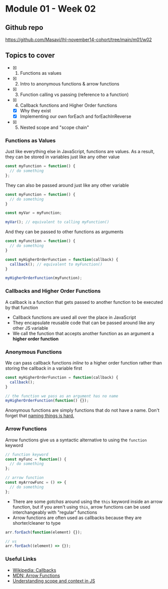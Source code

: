 # Module 01 - Week 02

## Github repo
https://github.com/Masavi/lhl-november14-cohort/tree/main/m01/w02

## Topics to cover

- [x] 1. Functions as values
- [x] 2. Intro to anonymous functions & arrow functions
- [x] 3. Function calling vs passing (reference to a function)
- [x] 4. Callback functions and Higher Order functions
    - [x] Why they exist
    - [x] Implementing our own forEach and forEachInReverse
- [x] 5. Nested scope and "scope chain"

### Functions as Values

Just like everything else in JavaScript, functions are values. As a result, they can be stored in variables just like any other value

```js
const myFunction = function() {
  // do something
};
```

They can also be passed around just like any other variable

```js
const myFunction = function() {
  // do something
}

const myVar = myFunction;

myVar(); // equivalent to calling myFunction()
```

And they can be passed to other functions as arguments

```js
const myFunction = function() {
  // do something
}

const myHigherOrderFunction = function(callback) {
  callback(); // equivalent to myFunction()
}

myHigherOrderFunction(myFunction);
```

### Callbacks and Higher Order Functions

A callback is a function that gets passed to another function to be executed by that function
* Callback functions are used all over the place in JavaScript
* They encapsulate reusable code that can be passed around like any other JS variable
* We call the function that accepts another function as an argument a **higher order function**

### Anonymous Functions

We can pass callback functions _inline_ to a higher order function rather than storing the callback in a variable first

```js
const myHigherOrderFunction = function(callback) {
  callback();
}

// the function we pass as an argument has no name
myHigherOrderFunction(function() {});
```

Anonymous functions are simply functions that do not have a name. Don't forget that [naming things is hard.](https://martinfowler.com/bliki/TwoHardThings.html)

### Arrow Functions

Arrow functions give us a syntactic alternative to using the `function` keyword

```js
// function keyword
const myFunc = function() {
  // do something
};

// arrow function
const myArrowFunc = () => {
  // do something
};
```

* There are some _gotchas_ around using the `this` keyword inside an arrow function, but if you aren't using `this`, arrow functions can be used interchangeably with "regular" functions
* Arrow functions are often used as callbacks because they are shorter/cleaner to type

```js
arr.forEach(function(element) {});

// vs
arr.forEach((element) => {});
```

### Useful Links

* [Wikipedia: Callbacks](https://en.wikipedia.org/wiki/Callback_(computer_programming))
* [MDN: Arrow Functions](https://developer.mozilla.org/en-US/docs/Web/JavaScript)
* [Understanding scope and context in JS](http://ryanmorr.com/understanding-scope-and-context-in-javascript/)